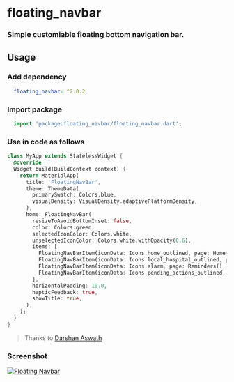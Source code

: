 # floating_navbar

### Simple customiable floating bottom navigation bar.


## Usage
### Add dependency
```yaml
  floating_navbar: ^2.0.2
```

### Import package
```dart
  import 'package:floating_navbar/floating_navbar.dart';
```

### Use in code as follows
```dart
class MyApp extends StatelessWidget {
  @override
  Widget build(BuildContext context) {
    return MaterialApp(
      title: 'FloatingNavBar',
      theme: ThemeData(
        primarySwatch: Colors.blue,
        visualDensity: VisualDensity.adaptivePlatformDensity,
      ),
      home: FloatingNavBar(
        resizeToAvoidBottomInset: false,
        color: Colors.green,
        selectedIconColor: Colors.white,
        unselectedIconColor: Colors.white.withOpacity(0.6),
        items: [
          FloatingNavBarItem(iconData: Icons.home_outlined, page: Home(), title: 'Home'),
          FloatingNavBarItem(iconData: Icons.local_hospital_outlined, page: Doctors(), title: 'Doctors'),
          FloatingNavBarItem(iconData: Icons.alarm, page: Reminders(), title: 'Reminders'),
          FloatingNavBarItem(iconData: Icons.pending_actions_outlined, page: Records(), title: 'Records'),
        ],
        horizontalPadding: 10.0,
        hapticFeedback: true,
        showTitle: true,
      ),
    );
  }
}
```

> Thanks to [Darshan Aswath](https://github.com/xanf-code)

### Screenshot
[![Floating Navbar](https://raw.githubusercontent.com/iamngoni/floating_navbar/master/screenshots/Screenshot_1617377389.png)](https://www.iamngoni.co.zw)